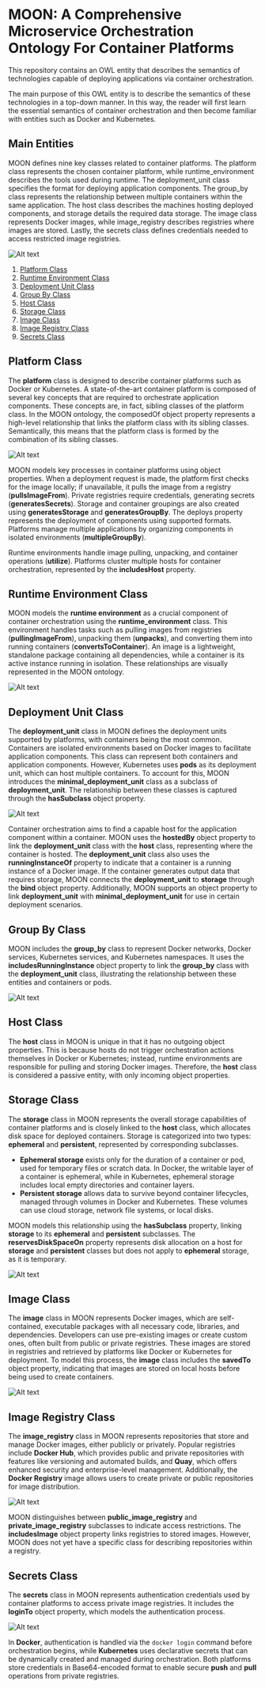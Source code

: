 # MOON: A Comprehensive Microservice Orchestration Ontology For Container Platforms

This repository contains an OWL entity that describes the semantics of technologies capable of deploying applications via container orchestration.

The main purpose of this OWL entity is to describe the semantics of these technologies in a top-down manner. In this way, the reader will first learn the essential semantics of container orchestration and then become familiar with entities such as Docker and Kubernetes.


## Main Entities
MOON defines nine key classes related to container platforms. The platform class represents the chosen container platform, while runtime_environment describes the tools used during runtime. The deployment_unit class specifies the format for deploying application components. The group_by class represents the relationship between multiple containers within the same application. The host class describes the machines hosting deployed components, and storage details the required data storage. The image class represents Docker images, while image_registry describes registries where images are stored. Lastly, the secrets class defines credentials needed to access restricted image registries.

![Alt text](./main-entities.jpg)

1. [Platform Class](#platform-class)
2. [Runtime Environment Class](#runtime-environment-class)
3. [Deployment Unit Class](#deployment-unit-class)
4. [Group By Class](#group-by-class)
5. [Host Class](#host-class)
6. [Storage Class](#storage-class)
7. [Image Class](#image-class)
8. [Image Registry Class](#image-registry-class)
9. [Secrets Class](#secrets-class)

## Platform Class
The **platform** class is designed to describe container platforms such as Docker or Kubernetes. A state-of-the-art container platform is composed of several key concepts that are required to orchestrate application components. These concepts are, in fact, sibling classes of the platform class. In the MOON ontology, the composedOf object property represents a high-level relationship that links the platform class with its sibling classes. Semantically, this means that the platform class is formed by the combination of its sibling classes.

![Alt text](./platform-class.jpg)

MOON models key processes in container platforms using object properties. When a deployment request is made, the platform first checks for the image locally; if unavailable, it pulls the image from a registry (**pullsImageFrom**). Private registries require credentials, generating secrets (**generatesSecrets**). Storage and container groupings are also created using **generatesStorage** and **generatesGroupBy**. The deploys property represents the deployment of components using supported formats. Platforms manage multiple applications by organizing components in isolated environments (**multipleGroupBy**).

Runtime environments handle image pulling, unpacking, and container operations (**utilize**). Platforms cluster multiple hosts for container orchestration, represented by the **includesHost** property.

## Runtime Environment Class
MOON models the **runtime environment** as a crucial component of container orchestration using the **runtime_environment** class. This environment handles tasks such as pulling images from registries (**pullingImageFrom**), unpacking them (**unpacks**), and converting them into running containers (**convertsToContainer**). An image is a lightweight, standalone package containing all dependencies, while a container is its active instance running in isolation. These relationships are visually represented in the MOON ontology.

![Alt text](./runtime-environment-class.jpg)


## Deployment Unit Class
The **deployment_unit** class in MOON defines the deployment units supported by platforms, with containers being the most common. Containers are isolated environments based on Docker images to facilitate application components. This class can represent both containers and application components. However, Kubernetes uses **pods** as its deployment unit, which can host multiple containers. To account for this, MOON introduces the **minimal_deployment_unit** class as a subclass of **deployment_unit**. The relationship between these classes is captured through the **hasSubclass** object property.

![Alt text](./deployment-unit-class.jpg)

Container orchestration aims to find a capable host for the application component within a container. MOON uses the **hostedBy** object property to link the **deployment_unit** class with the **host** class, representing where the container is hosted. The **deployment_unit** class also uses the **runningInstanceOf** property to indicate that a container is a running instance of a Docker image. If the container generates output data that requires storage, MOON connects the **deployment_unit** to **storage** through the **bind** object property. Additionally, MOON supports an object property to link **deployment_unit** with **minimal_deployment_unit** for use in certain deployment scenarios.

## Group By Class
MOON includes the **group_by** class to represent Docker networks, Docker services, Kubernetes services, and Kubernetes namespaces. It uses the **includesRunningInstance** object property to link the **group_by** class with the **deployment_unit** class, illustrating the relationship between these entities and containers or pods.

![Alt text](./group-by-class.jpg)

## Host Class
The **host** class in MOON is unique in that it has no outgoing object properties. This is because hosts do not trigger orchestration actions themselves in Docker or Kubernetes; instead, runtime environments are responsible for pulling and storing Docker images. Therefore, the **host** class is considered a passive entity, with only incoming object properties.


## Storage Class
The **storage** class in MOON represents the overall storage capabilities of container platforms and is closely linked to the **host** class, which allocates disk space for deployed containers. Storage is categorized into two types: **ephemeral** and **persistent**, represented by corresponding subclasses.  

- **Ephemeral storage** exists only for the duration of a container or pod, used for temporary files or scratch data. In Docker, the writable layer of a container is ephemeral, while in Kubernetes, ephemeral storage includes local empty directories and container layers.  
- **Persistent storage** allows data to survive beyond container lifecycles, managed through volumes in Docker and Kubernetes. These volumes can use cloud storage, network file systems, or local disks.  

MOON models this relationship using the **hasSubclass** property, linking **storage** to its **ephemeral** and **persistent** subclasses. The **reservesDiskSpaceOn** property represents disk allocation on a host for **storage** and **persistent** classes but does not apply to **ephemeral** storage, as it is temporary.

![Alt text](./storage-class.jpg)

## Image Class
The **image** class in MOON represents Docker images, which are self-contained, executable packages with all necessary code, libraries, and dependencies. Developers can use pre-existing images or create custom ones, often built from public or private registries. These images are stored in registries and retrieved by platforms like Docker or Kubernetes for deployment. To model this process, the **image** class includes the **savedTo** object property, indicating that images are stored on local hosts before being used to create containers.

![Alt text](./image-class.jpg)

## Image Registry Class
The **image_registry** class in MOON represents repositories that store and manage Docker images, either publicly or privately. Popular registries include **Docker Hub**, which provides public and private repositories with features like versioning and automated builds, and **Quay**, which offers enhanced security and enterprise-level management. Additionally, the **Docker Registry** image allows users to create private or public repositories for image distribution.  

![Alt text](./image-registry-class.jpg)

MOON distinguishes between **public_image_registry** and **private_image_registry** subclasses to indicate access restrictions. The **includesImage** object property links registries to stored images. However, MOON does not yet have a specific class for describing repositories within a registry.

## Secrets Class

The **secrets** class in MOON represents authentication credentials used by container platforms to access private image registries. It includes the **loginTo** object property, which models the authentication process.

![Alt text](./secrets-class.jpg)

In **Docker**, authentication is handled via the `docker login` command before orchestration begins, while **Kubernetes** uses declarative secrets that can be dynamically created and managed during orchestration. Both platforms store credentials in Base64-encoded format to enable secure **push** and **pull** operations from private registries.